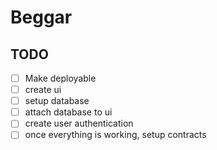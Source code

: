 # Beggar


## TODO
- [ ] Make deployable
- [ ] create ui
- [ ] setup database
- [ ] attach database to ui
- [ ] create user authentication
- [ ] once everything is working, setup contracts
